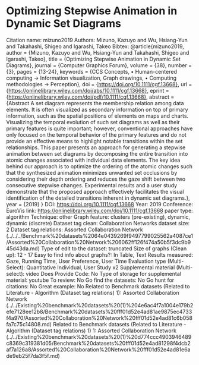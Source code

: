 # Optimizing Stepwise Animation in Dynamic Set Diagrams

Citation name: mizuno2019
Authors: Mizuno, Kazuyo and Wu, Hsiang-Yun and Takahashi, Shigeo and Igarashi, Takeo
Bibtex: @article{mizuno2019,
author = {Mizuno, Kazuyo and Wu, Hsiang-Yun and Takahashi, Shigeo and Igarashi, Takeo},
title = {Optimizing Stepwise Animation in Dynamic Set Diagrams},
journal = {Computer Graphics Forum},
volume = {38},
number = {3},
pages = {13-24},
keywords = {CCS Concepts, • Human-centered computing → Information visualization, Graph drawings, • Computing methodologies → Perception},
doi = {https://doi.org/10.1111/cgf.13668},
url = {https://onlinelibrary.wiley.com/doi/abs/10.1111/cgf.13668},
eprint = {https://onlinelibrary.wiley.com/doi/pdf/10.1111/cgf.13668},
abstract = {Abstract A set diagram represents the membership relation among data elements. It is often visualized as secondary information on top of primary information, such as the spatial positions of elements on maps and charts. Visualizing the temporal evolution of such set diagrams as well as their primary features is quite important; however, conventional approaches have only focused on the temporal behavior of the primary features and do not provide an effective means to highlight notable transitions within the set relationships. This paper presents an approach for generating a stepwise animation between set diagrams by decomposing the entire transition into atomic changes associated with individual data elements. The key idea behind our approach is to optimize the ordering of the atomic changes such that the synthesized animation minimizes unwanted set occlusions by considering their depth ordering and reduces the gaze shift between two consecutive stepwise changes. Experimental results and a user study demonstrate that the proposed approach effectively facilitates the visual identification of the detailed transitions inherent in dynamic set diagrams.},
year = {2019}
}
DOI: https://doi.org/10.1111/cgf.13668
Year: 2019
Conference: EuroVis
link: https://onlinelibrary.wiley.com/doi/10.1111/cgf.13668
paper type: algorithm
Technique: other
Graph feature: clusters (pre-existing), dynamic, dynamic (discrete)
Dataset tag clean: Collaboration Networks
dataset size: 2
Dataset tag relations: Assorted Collaboration Network (../../../Benchmark%20datasets%2064e0439269f9497799025562a4087ce1/Assorted%20Collaboration%20Network%206062ff126f474a50b5f3dc9b945d43da.md)
Type of edit to the dataset: truncated
Size of graphs (Clean up): 12 - 17
Easy to find info about graphs?: In Table, Text
Results measured: Gaze, Running Time, User Preference, User Time
Evaluation type (Multi-Select): Quantitative Individual, User Study x2
Supplemental material (Multi-select): video
Does Provide Code: No
Type of storage for supplemental material: youtube
To review: No
Go find the datasets: No
Go hunt for citations: No
Great example: No
Related to Benchmark datasets (Related to Literature - Algorithm (Dataset tag relations) 1): Assorted Collaboration Network (../../Existing%20benchmark%20datasets%20(1)%204e6ac4f7a1004e179b2efe7128ee12b8/Benchmark%20datasets%20fff01d52e4ad81ae9875ec4733f4a970/Assorted%20Collaboration%20Network%20fff01d52e4ad81c6b058fa7c75c14808.md)
Related to Benchmark datasets (Related to Literature - Algorithm (Dataset tag relations) 1) 1: Assorted Collaboration Network (../../Existing%20benchmark%20datasets%20(1)%20d774ccc4903946489c8369c319381d05/Benchmark%20datasets%20fff01d52e4ad81298f4dcb2af7a126a8/Assorted%20Collaboration%20Network%20fff01d52e4ad81e6ade9eb25f7da3f5f.md)